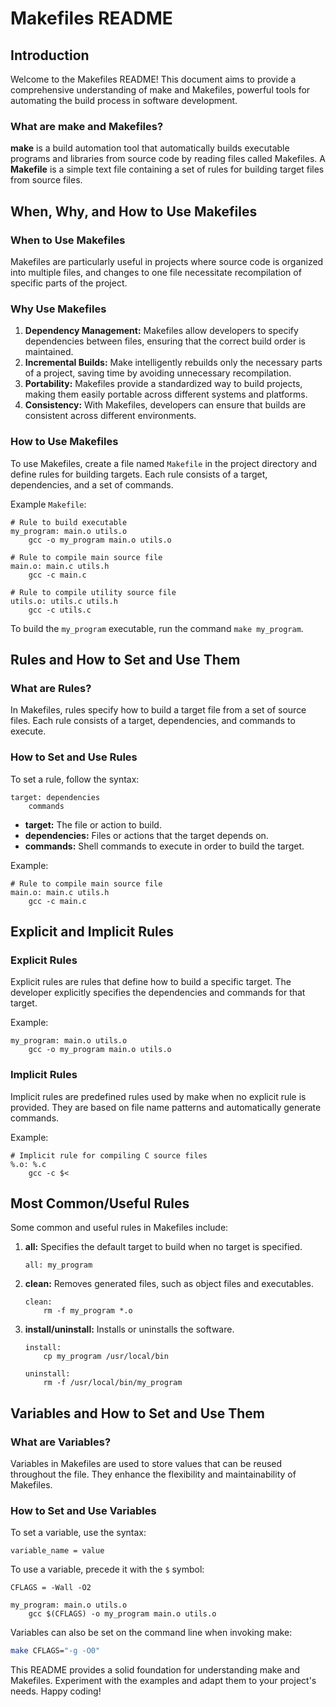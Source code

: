 # Makefiles README

## Introduction

Welcome to the Makefiles README! This document aims to provide a comprehensive understanding of make and Makefiles, powerful tools for automating the build process in software development.

### What are make and Makefiles?

**make** is a build automation tool that automatically builds executable programs and libraries from source code by reading files called Makefiles. A **Makefile** is a simple text file containing a set of rules for building target files from source files.

## When, Why, and How to Use Makefiles

### When to Use Makefiles

Makefiles are particularly useful in projects where source code is organized into multiple files, and changes to one file necessitate recompilation of specific parts of the project.

### Why Use Makefiles

1. **Dependency Management:** Makefiles allow developers to specify dependencies between files, ensuring that the correct build order is maintained.
2. **Incremental Builds:** Make intelligently rebuilds only the necessary parts of a project, saving time by avoiding unnecessary recompilation.
3. **Portability:** Makefiles provide a standardized way to build projects, making them easily portable across different systems and platforms.
4. **Consistency:** With Makefiles, developers can ensure that builds are consistent across different environments.

### How to Use Makefiles

To use Makefiles, create a file named `Makefile` in the project directory and define rules for building targets. Each rule consists of a target, dependencies, and a set of commands.

Example `Makefile`:

```make
# Rule to build executable
my_program: main.o utils.o
    gcc -o my_program main.o utils.o

# Rule to compile main source file
main.o: main.c utils.h
    gcc -c main.c

# Rule to compile utility source file
utils.o: utils.c utils.h
    gcc -c utils.c
```

To build the `my_program` executable, run the command `make my_program`.

## Rules and How to Set and Use Them

### What are Rules?

In Makefiles, rules specify how to build a target file from a set of source files. Each rule consists of a target, dependencies, and commands to execute.

### How to Set and Use Rules

To set a rule, follow the syntax:

```make
target: dependencies
    commands
```

- **target:** The file or action to build.
- **dependencies:** Files or actions that the target depends on.
- **commands:** Shell commands to execute in order to build the target.

Example:

```make
# Rule to compile main source file
main.o: main.c utils.h
    gcc -c main.c
```

## Explicit and Implicit Rules

### Explicit Rules

Explicit rules are rules that define how to build a specific target. The developer explicitly specifies the dependencies and commands for that target.

Example:

```make
my_program: main.o utils.o
    gcc -o my_program main.o utils.o
```

### Implicit Rules

Implicit rules are predefined rules used by make when no explicit rule is provided. They are based on file name patterns and automatically generate commands.

Example:

```make
# Implicit rule for compiling C source files
%.o: %.c
    gcc -c $<
```

## Most Common/Useful Rules

Some common and useful rules in Makefiles include:

1. **all:** Specifies the default target to build when no target is specified.
    ```make
    all: my_program
    ```

2. **clean:** Removes generated files, such as object files and executables.
    ```make
    clean:
        rm -f my_program *.o
    ```

3. **install/uninstall:** Installs or uninstalls the software.
    ```make
    install:
        cp my_program /usr/local/bin

    uninstall:
        rm -f /usr/local/bin/my_program
    ```

## Variables and How to Set and Use Them

### What are Variables?

Variables in Makefiles are used to store values that can be reused throughout the file. They enhance the flexibility and maintainability of Makefiles.

### How to Set and Use Variables

To set a variable, use the syntax:

```make
variable_name = value
```

To use a variable, precede it with the `$` symbol:

```make
CFLAGS = -Wall -O2

my_program: main.o utils.o
    gcc $(CFLAGS) -o my_program main.o utils.o
```

Variables can also be set on the command line when invoking make:

```bash
make CFLAGS="-g -O0"
```

This README provides a solid foundation for understanding make and Makefiles. Experiment with the examples and adapt them to your project's needs. Happy coding!